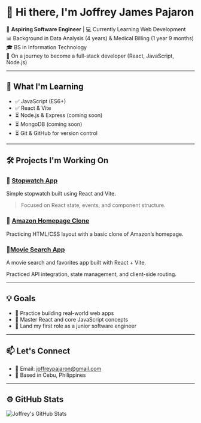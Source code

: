 
# 👋 Hi there, I'm Joffrey James Pajaron

🧠 **Aspiring Software Engineer** | 💻 Currently Learning Web Development  
📊 Background in Data Analysis (4 years) & Medical Billing (1 year 9 months)  
🎓 BS in Information Technology  
🌱 On a journey to become a full-stack developer (React, JavaScript, Node.js)

---

## 🧩 What I'm Learning

- ✅ JavaScript (ES6+)
- ✅ React & Vite
- ⏳ Node.js & Express (coming soon)
- ⏳ MongoDB (coming soon)
- ⏳ Git & GitHub for version control

---

## 🛠 Projects I'm Working On

### 🔹 [Stopwatch App](https://joffreyxd.github.io/Stopwatch-react-app/)
Simple stopwatch built using React and Vite.  
> Focused on React state, events, and component structure.

### 🔹 [Amazon Homepage Clone](https://joffreyxd.github.io/updated-amazon-clone/)
Practicing HTML/CSS layout with a basic clone of Amazon’s homepage.

### 🔹[Movie Search App](https://joffreyxd.github.io/Movie-react-app/)
A movie search and favorites app built with React + Vite.

Practiced API integration, state management, and client-side routing.

---

## 💡 Goals

- 🔁 Practice building real-world web apps
- 🧠 Master React and core JavaScript concepts
- 💼 Land my first role as a junior software engineer

---

## 📫 Let's Connect

- 📧 Email: joffreypajaron@gmail.com  
- 📍 Based in Cebu, Philippines  

---

## ⚙️ GitHub Stats

![Joffrey's GitHub Stats](https://github-readme-stats.vercel.app/api?username=JoffreyxD&show_icons=true&theme=radical)
